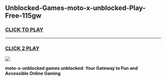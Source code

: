 
## Unblocked-Games-moto-x-unblocked-Play-Free-115gw
<h3>
<a href="https://premium76.site?title=moto-x-unblocked&ref=12A">CLICK TO PLAY</a></h3>
<hr>

<h3>
<a href="https://premium76.site?title=moto-x-unblocked&ref=12A">CLICK 2 PLAY</a>
  
</h3>

<a href="https://premium76.site?title=moto-x-unblocked&ref=12A"><img src="https://clearcache.store/games.png"></a>


**moto-x-unblocked games unblocked: Your Gateway to Fun and Accessible Online Gaming**
